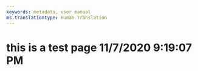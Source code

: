 ```yaml
---
keywords: metadata, user manual
ms.translationtype: Human Translation
---
```

# this is a test page 11/7/2020 9:19:07 PM